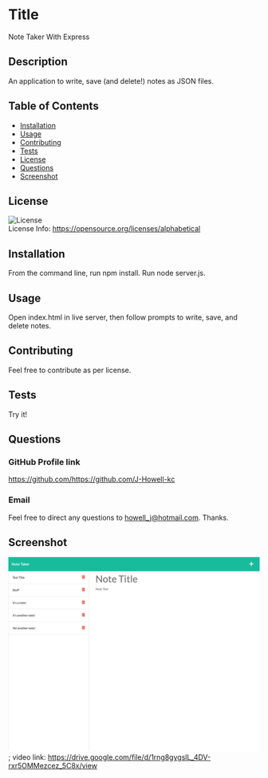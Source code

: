 
  # Title
Note Taker With Express

## Description
An application to write, save (and delete!) notes as JSON files.

## Table of Contents
* [Installation](#installation)
* [Usage](#usage)
* [Contributing](#contributing)
* [Tests](#tests)
* [License](#license)
* [Questions](#questions)
* [Screenshot](#screenshot)

## License
![License](https://img.shields.io/badge/license-MIT-green) <br />
License Info: https://opensource.org/licenses/alphabetical 

## Installation
From the command line, run npm install. Run node server.js.

## Usage
Open index.html in live server, then follow prompts to write, save, and delete notes. 

## Contributing
Feel free to contribute as per license.

## Tests
Try it!

## Questions 
### GitHub Profile link
https://github.com/https://github.com/J-Howell-kc <br/>
### Email
Feel free to direct any questions to howell_j@hotmail.com. Thanks.

## Screenshot
![screenshot](screenshot.png); video link: https://drive.google.com/file/d/1rng8gygslL_4DV-rxr5OMMezcez_5C8x/view